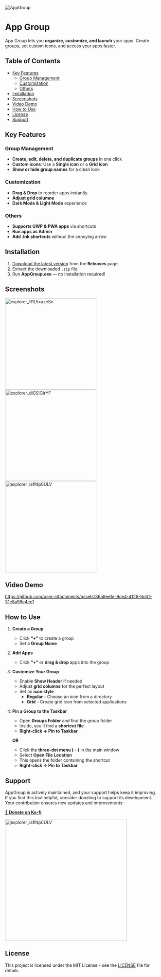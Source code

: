 ![AppGroup](https://github.com/user-attachments/assets/ad36293b-d0aa-467e-97d6-0a5997c14936)


# App Group  

App Group lets you **organize, customize, and launch** your apps. Create groups, set custom icons, and access your apps faster.  

## Table of Contents  


  - [Key Features](#key-features)
    - [Group Management](#group-management)
    - [Customization](#customization)
    - [Others](#others)
  - [Installation](#installation)
  - [Screenshots](#screenshots)
  - [Video Demo](#video-demo)
  - [How to Use](#how-to-use)
  - [License](#license)
  - [Support](#support)




## Key Features  

### Group Management  
- **Create, edit, delete, and duplicate groups** in one click  
- **Custom icons**: Use a **Single icon** or a **Grid icon**  
- **Show or hide group names** for a clean look  

### Customization 
- **Drag & Drop** to reorder apps instantly  
- **Adjust grid columns**  
- **Dark Mode & Light Mode** experience  

### Others 
- **Supports UWP & PWA apps** via shortcuts  
- **Run apps as Admin**  
- **Add .lnk shortcuts** without the annoying arrow  


## Installation  

1. [Download the latest version](https://github.com/iandiv/AppGroup/releases) from the **Releases** page.  
2. Extract the downloaded `.zip` file.  
3. Run **AppGroup.exe** — no installation required!




## Screenshots
 <img src="https://github.com/user-attachments/assets/a665f338-8b7f-4092-89bb-47c4c87ff1c0" alt="explorer_R1L5xazeSe" width ="300"> <img src="https://github.com/user-attachments/assets/8aabf86b-747e-4a21-9a07-77d303196e45" alt="explorer_diGSIGlrYF"  width ="300"><img src="https://github.com/user-attachments/assets/8bd4ba3b-5a84-4d70-9ade-a0a31f86b656" alt="explorer_iaflNp0ULV"  width ="300">


## Video Demo 


https://github.com/user-attachments/assets/36a8ee1e-9ce4-4129-9c61-31e8a96c4ce1

## How to Use  

1. **Create a Group**  
   - Click **“+”** to create a group  
   - Set a **Group Name**  

2. **Add Apps**  
   - Click **“+”** or **drag & drop** apps into the group  

3. **Customize Your Group**  
   - Enable **Show Header** if needed  
   - Adjust **grid columns** for the perfect layout  
   - Set an **icon style**  
       - **Regular** - Choose an icon from a directory  
       - **Grid** - Create grid icon from selected applications  

4. **Pin a Group to the Taskbar**  
   - Open **Groups Folder** and find the group folder  
   - Inside, you'll find a **shortcut file**  
   - **Right-click → Pin to Taskbar**  

   **OR**  

   - Click the **three-dot menu (···)** in the main window  
   - Select **Open File Location**  
   - This opens the folder containing the shortcut  
   - **Right-click → Pin to Taskbar**  




## Support  
AppGroup is actively maintained, and your support helps keep it improving. If you find this tool helpful, consider donating to support its development. Your contribution ensures new updates and improvements:  

**[🍵 Donate on Ko-fi ](https://ko-fi.com/iandiv/tip)**  


<a href="https://ko-fi.com/iandiv/tip" target="_blank">
  <img src="https://github.com/user-attachments/assets/b8cb52d7-b60f-4610-9a1c-6fc05d615520" width="400" alt="explorer_iaflNp0ULV">
</a>

  

## License  
This project is licensed under the MIT License - see the [LICENSE](LICENSE) file for details.  

